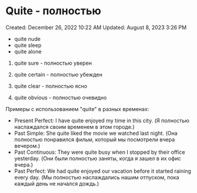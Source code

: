 # Quite - полностью

Created: December 26, 2022 10:22 AM
Updated: August 8, 2023 3:26 PM

- quite nude
- quite sleep
- quite alone

1. quite sure - полностью уверен

2. quite certain - полностью убежден

3. quite clear - полностью ясно

4. quite obvious - полностью очевидно

Примеры с использованием "quite" в разных временах:

- Present Perfect: I have quite enjoyed my time in this city. (Я полностью наслаждался своим временем в этом городе.)
- Past Simple: She quite liked the movie we watched last night. (Она полностью понравился фильм, который мы посмотрели вчера вечером.)
- Past Continuous: They were quite busy when I stopped by their office yesterday. (Они были полностью заняты, когда я зашел в их офис вчера.)
- Past Perfect: We had quite enjoyed our vacation before it started raining every day. (Мы полностью наслаждались нашим отпуском, пока каждый день не начался дождь.)